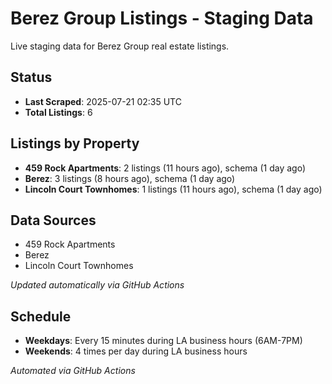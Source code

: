 # Berez Group Listings - Staging Data

Live staging data for Berez Group real estate listings.

## Status

- **Last Scraped**: 2025-07-21 02:35 UTC
- **Total Listings**: 6

## Listings by Property

- **459 Rock Apartments**: 2 listings (11 hours ago), schema (1 day ago)
- **Berez**: 3 listings (8 hours ago), schema (1 day ago)
- **Lincoln Court Townhomes**: 1 listings (11 hours ago), schema (1 day ago)

## Data Sources

- 459 Rock Apartments
- Berez
- Lincoln Court Townhomes

*Updated automatically via GitHub Actions*

## Schedule

- **Weekdays**: Every 15 minutes during LA business hours (6AM-7PM)
- **Weekends**: 4 times per day during LA business hours

*Automated via GitHub Actions*
